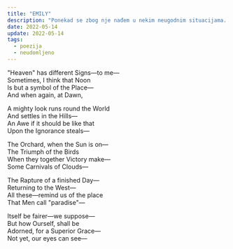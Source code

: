 ```yaml
---
title: "EMILY"
description: "Ponekad se zbog nje nađem u nekim neugodnim situacijama..."
date: 2022-05-14
update: 2022-05-14
tags:
  - poezija
  - neudomljeno
---
```


"Heaven" has different Signs—to me—  
Sometimes, I think that Noon  
Is but a symbol of the Place—  
And when again, at Dawn,

A mighty look runs round the World  
And settles in the Hills—  
An Awe if it should be like that  
Upon the Ignorance steals—

The Orchard, when the Sun is on—  
The Triumph of the Birds  
When they together Victory make—  
Some Carnivals of Clouds—

The Rapture of a finished Day—  
Returning to the West—  
All these—remind us of the place  
That Men call "paradise"—

Itself be fairer—we suppose—  
But how Ourself, shall be  
Adorned, for a Superior Grace—  
Not yet, our eyes can see—
